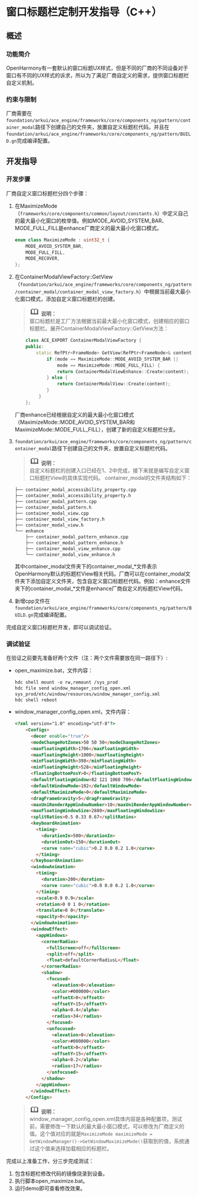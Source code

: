 # 窗口标题栏定制开发指导（C++）
## 概述
### 功能简介
OpenHarmony有一套默认的窗口标题UX样式，但是不同的厂商的不同设备对于窗口有不同的UX样式的诉求，所以为了满足厂商自定义的需求，提供窗口标题栏自定义机制。
### 约束与限制
厂商需要在`foundation/arkui/ace_engine/frameworks/core/components_ng/pattern/container_modal`路径下创建自己的文件夹，放置自定义标题栏代码。并且在`foundation/arkui/ace_engine/frameworks/core/components_ng/pattern/BUILD.gn`完成编译配置。
## 开发指导

### 开发步骤
厂商自定义窗口标题栏分四个步骤：
1. 在MaximizeMode（`frameworks/core/components/common/layout/constants.h`）中定义自己的最大最小化窗口的枚举值。例如MODE_AVOID_SYSTEM_BAR、MODE_FULL_FILL是enhance厂商定义的最大最小化窗口模式。<br>
    ```cpp
    enum class MaximizeMode : uint32_t {
        MODE_AVOID_SYSTEM_BAR,
        MODE_FULL_FILL,
        MODE_RECOVER,
    };
    ```
2. 在ContainerModalViewFactory::GetView（`foundation/arkui/ace_engine/frameworks/core/components_ng/pattern/container_modal/container_modal_view_factory.h`）中根据当前最大最小化窗口模式，添加自定义窗口标题栏的创建。<br>
    > ![icon-note.gif](public_sys-resources/icon-note.gif) **说明：**<br>
    > 窗口标题栏是工厂方法根据当前最大最小化窗口模式，创建相应的窗口标题栏。展开ContainerModalViewFactory::GetView方法：

    ```cpp
        class ACE_EXPORT ContainerModalViewFactory {
        public:
            static RefPtr<FrameNode> GetView(RefPtr<FrameNode>& content, MaximizeMode mode) {
                if (mode == MaximizeMode::MODE_AVOID_SYSTEM_BAR ||
                    mode == MaximizeMode::MODE_FULL_FILL) {
                    return ContainerModalViewEnhance::Create(content);
                } else {
                    return ContainerModalView::Create(content);
                }
             }
        };
    ```
    厂商enhance已经根据自定义的最大最小化窗口模式（MaximizeMode::MODE_AVOID_SYSTEM_BAR和MaximizeMode::MODE_FULL_FILL），创建了新的自定义标题栏分支。

3. `foundation/arkui/ace_engine/frameworks/core/components_ng/pattern/container_modal`路径下创建自己的文件夹，放置自定义标题栏代码。
    > ![icon-note.gif](public_sys-resources/icon-note.gif) **说明：**<br>
    > 自定义标题栏的创建入口已经在1、2中完成，接下来就是编写自定义窗口标题栏View的具体实现代码。
container_modal的文件夹结构如下：
    ```shell
    ├── container_modal_accessibility_property.cpp
    ├── container_modal_accessibility_property.h
    ├── container_modal_pattern.cpp
    ├── container_modal_pattern.h
    ├── container_modal_view.cpp
    ├── container_modal_view_factory.h
    ├── container_modal_view.h
    └── enhance
        ├── container_modal_pattern_enhance.cpp
        ├── container_modal_pattern_enhance.h
        ├── container_modal_view_enhance.cpp
        └── container_modal_view_enhance.h
    ```
    其中container_modal文件夹下的container_modal_*文件表示OpenHarmony默认的标题栏View相关代码。厂商可以在container_modal文件夹下添加自定义文件夹，包含自定义窗口标题栏代码。例如：enhance文件夹下的container_modal_*文件是enhance厂商自定义的标题栏View代码。

4. 新增cpp文件在`foundation/arkui/ace_engine/frameworks/core/components_ng/pattern/BUILD.gn`完成编译配置。

完成自定义窗口标题栏开发，即可以调试验证。
### 调试验证
在验证之前要先准备好两个文件（注：两个文件需要放在同一路径下）:
- open_maximize.bat，文件内容：
    ```shell
    hdc shell mount -o rw,remount /sys_prod
    hdc file send window_manager_config_open.xml sys_prod/etc/window/resources/window_manager_config.xml
    hdc shell reboot
    ```
- window_manager_config_open.xml，文件内容：
    ```html
    <?xml version="1.0" encoding="utf-8"?>
        <Configs>
          <decor enable="true"/>
          <modeChangeHotZones>50 50 50</modeChangeHotZones>
          <maxFloatingWidth>1706</maxFloatingWidth>
          <maxFloatingHeight>1000</maxFloatingHeight>
          <minFloatingWidth>398</minFloatingWidth>
          <minFloatingHeight>528</minFloatingHeight>
          <floatingBottomPosY>0</floatingBottomPosY>
          <defaultFloatingWindow>82 121 1068 706</defaultFloatingWindow>
          <defaultWindowMode>102</defaultWindowMode>
          <defaultMaximizeMode>0</defaultMaximizeMode>
          <dragFrameGravity>5</dragFrameGravity>
          <maxUniRenderAppWindowNumber>10</maxUniRenderAppWindowNumber>
          <maxFloatingWindowSize>2880</maxFloatingWindowSize>
          <splitRatios>0.5 0.33 0.67</splitRatios>
          <keyboardAnimation>
            <timing>
              <durationIn>500</durationIn>
              <durationOut>150</durationOut>
              <curve name="cubic">0.2 0.0 0.2 1.0</curve>
            </timing>
          </keyboardAnimation>
          <windowAnimation>
            <timing>
              <duration>200</duration>
              <curve name="cubic">0.0 0.0 0.2 1.0</curve>
            </timing>
            <scale>0.9 0.9</scale>
            <rotation>0 0 1 0</rotation>
            <translate>0 0</translate>
            <opacity>0</opacity>
          </windowAnimation>
          <windowEffect>
            <appWindows>
              <cornerRadius>
                <fullScreen>off</fullScreen>
                <split>off</split>
                <float>defaultCornerRadiusL</float>
              </cornerRadius>
              <shadow>
                <focused>
                  <elevation>0</elevation>
                  <color>#000000</color>
                  <offsetX>0</offsetX>
                  <offsetY>15</offsetY>
                  <alpha>0.4</alpha>
                  <radius>34</radius>
                </focused>
                <unfocused>
                  <elevation>0</elevation>
                  <color>#000000</color>
                  <offsetX>0</offsetX>
                  <offsetY>15</offsetY>
                  <alpha>0.2</alpha>
                  <radius>17</radius>
                </unfocused>
              </shadow>
            </appWindows>
          </windowEffect>
        </Configs>
    ```
    > ![icon-note.gif](public_sys-resources/icon-note.gif) **说明：**<br>
    > window_manager_config_open.xml具体内容是各种配置项，测试前，需要修改一下默认的最大最小窗口模式，可以修改为厂商定义的值。这个值对应的就是`MaximizeMode maximizeMode = GetWindowManager()->GetWindowMaximizeMode()`获取到的值，系统通过这个值来选择加载相应的标题栏。

完成以上准备工作，分三步完成测试：
1. 包含标题栏修改代码的镜像烧录到设备。
2. 执行脚本open_maximize.bat。
3. 运行demo即可查看修改效果。